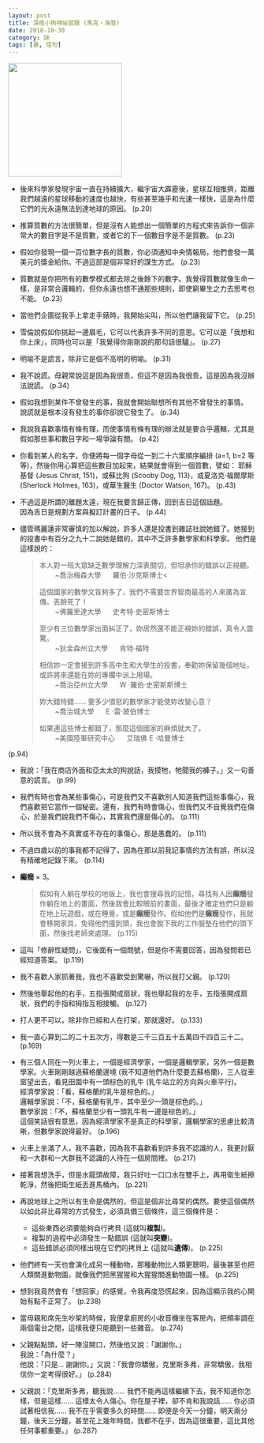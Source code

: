 ```yaml
---
layout: post
title: 深夜小狗神祕習題 (馬克‧海登)
date: 2018-10-30
category: 訣
tags: [書, 佳句]
---
```


<img src="https://doltegg.github.io/egg/others/egg/dog.png" style="width:230px"/>

- 後來科學家發現宇宙一直在持續擴大，繼宇宙大霹靂後，星球互相推擠，距離我們越遠的星球移動的速度也越快，有些甚至幾乎和光速一樣快，這是為什麼它們的光永遠無法到達地球的原因。 (p.20)


- 推算質數的方法很簡單，但是沒有人能想出一個簡單的方程式來告訴你一個非常大的數目字是不是質數，或者它的下一個數目字是不是質數。 (p.23)


- 假如你發現一個一百位數字長的質數，你必須通知中央情報局，他們會發一萬美元的獎金給你。不過這部是個非常好的謀生方式。 (p.23)


- 質數就是你把所有的數學模式都去除之後餘下的數字。我覺得質數就像生命一樣，是非常合邏輯的，但你永遠也想不通那些規則，即使窮畢生之力去思考也不能。 (p.23)


- 當他們企圖從我手上拿走手錶時，我開始尖叫，所以他們讓我留下它。 (p.25)


- 雪倫說假如你挑起一邊眉毛，它可以代表許多不同的意思。它可以是「我想和你上床」，同時也可以是「我覺得你剛剛說的那句話很驢」。 (p.27)


- 明喻不是謊言，除非它是個不高明的明喻。 (p.31)


- 我不說謊。母親常說這是因為我很乖，但這不是因為我很乖，這是因為我沒辦法說謊。 (p.34)


- 假如我想到某件不曾發生的事，我就會開始聯想所有其他不曾發生的事情。<br />
說謊就是根本沒有發生的事你卻說它發生了。 (p.34)


- 我說我喜歡事情有條有理，而使事情有條有理的辦法就是要合乎邏輯，尤其是假如那些事和數目字和一場爭論有關。 (p.42)


- 你看到某人的名字，你便將每一個字母從一到二十六案順序編排 (a$=$1, b$=$2 等等)，然後你用心算把這些數目加起來，結果就會得到一個質數，譬如： 耶穌基督 (Jesus Christ, 151)，或蘇比狗 (Scooby Dog, 113)，或夏洛克‧福爾摩斯 (Sherlock Holmes, 163)，或華生醫生 (Doctor Watson, 167)。 (p.43)


- 不過這是所謂的離題太遠，現在我要言歸正傳，回到吉日這個話題。<br />
因為吉日是規劃方案與擬訂計畫的日子。 (p.44)


- 儘管瑪麗蓮非常審慎的加以解說，許多人還是投書到雜誌社說她錯了。她接到的投書中有百分之九十二說她是錯的，其中不乏許多數學家和科學家。
他們是這樣說的：
  > 本人對一班大眾缺乏數學理解力深表關切，但坦承你的錯誤以正視聽。<br />
  >  &nbsp;&nbsp;&nbsp;&nbsp;&nbsp;&nbsp;&nbsp; ~喬治梅森大學 &nbsp;&nbsp;&nbsp;&nbsp; 羅伯‧沙克斯博士<<br />
  > 
  > 這個國家的數學文盲夠多了，我們不需要世界智商最高的人來廣為宣傳。丟臉死了！<br />
  >  &nbsp;&nbsp;&nbsp;&nbsp;&nbsp;&nbsp;&nbsp; ~佛羅里達大學 &nbsp;&nbsp;&nbsp;&nbsp; 史考特‧史密斯博士<br />
  > 
  > 至少有三位數學家出面糾正了，妳居然還不能正視妳的錯誤，真令人震驚。<br />
  >   &nbsp;&nbsp;&nbsp;&nbsp;&nbsp;&nbsp;&nbsp; ~狄金森州立大學 &nbsp;&nbsp;&nbsp;&nbsp; 肯特‧福特<br />
  > 
  > 相信妳一定會接到許多高中生和大學生的投書，奉勸妳保留幾個地址，或許將來還能在妳的專欄中派上用場。<br />
  >   &nbsp;&nbsp;&nbsp;&nbsp;&nbsp;&nbsp;&nbsp; ~喬治亞州立大學 &nbsp;&nbsp;&nbsp;&nbsp; W ‧羅伯‧史密斯斯博士<br />
  > 
  > 妳大錯特錯...... 要多少憤怒的數學家才能使妳改變心意？<br />
  >   &nbsp;&nbsp;&nbsp;&nbsp;&nbsp;&nbsp;&nbsp; ~喬治城大學 &nbsp;&nbsp;&nbsp;&nbsp; E ‧雷‧玻伯博士<br />
  > 
  > 如果連這些博士都錯了，那麼這個國家的麻煩就大了。<br />
  >   &nbsp;&nbsp;&nbsp;&nbsp;&nbsp;&nbsp;&nbsp; ~美國陸軍研究中心 &nbsp;&nbsp;&nbsp;&nbsp; 艾瑞佛 E ‧哈曼博士

 (p.94)


- 我說：「我在商店外面和亞太太的狗說話，我摸牠，牠聞我的褲子。」又一句善意的謊言。 (p.99)


- 我們有時也會為某些事傷心，可是我們又不喜歡別人知道我們這些事傷心，我們喜歡把它當作一個秘密。還有，我們有時會傷心，但我們又不自覺我們在傷心，於是我們說我們不傷心，其實我們還是傷心的。 (p.111)


- 所以我不會為不真實或不存在的事傷心，那是愚蠢的。 (p.111)


- 不過四歲以前的事我都不記得了，因為在那以前我記事情的方法有誤，所以沒有精確地記錄下來。 (p.114)


- **癲癇** $\times$ 3。
  > 假如有人躺在學校的地板上，我也會搜尋我的記憶，尋找有人因**癲癇**發作躺在地上的畫面，然後我會比較眼前的畫面，最後才確定他們只是躺在地上玩遊戲，或在睡覺，或是**癲癇**發作。假如他們是**癲癇**發作，我就會移開家具，免得他們撞到頭，我也會脫下我的工作服墊在他們的頭下面，然後找老師來處理。 (p.115)


- 這叫「修辭性疑問」，它後面有一個問號，但是你不需要回答，因為發問若已經知道答案。 (p.119)


- 我不喜歡人家抓著我，我也不喜歡受到驚嚇，所以我打父親。 (p.120)


- 然後他舉起他的右手，五指張開成扇狀，我也舉起我的左手，五指張開成扇狀，我們的手指和拇指互相接觸。 (p.127)


- 打人更不可以，除非你已經和人在打架，那就還好。 (p.133)


- 我一直心算到二的二十五次方，得數是三千三百五十五萬四千四百三十二。 (p.169)


- 有三個人同在一列火車上，一個是經濟學家，一個是邏輯學家，另外一個是數學家。火車剛剛越過蘇格蘭邊境 (我不知道他們為什麼要去蘇格蘭)，三人從車窗望出去，看見田園中有一頭棕色的乳牛 (乳牛站立的方向與火車平行)。<br />
經濟學家說：「看，蘇格蘭的乳牛是棕色的。」<br />
邏輯學家說：「不，蘇格蘭有乳牛，其中至少一頭是棕色的。」<br />
數學家說：「不，蘇格蘭至少有一頭乳牛有一邊是棕色的。」<br />
這個笑話很有意思，因為經濟學家不是真正的科學家，邏輯學家的思慮比較清晰，但數學家說得最好。 (p.196)


- 火車上坐滿了人，我不喜歡，因為我不喜歡看到許多我不認識的人，我更討厭和一大群和一大群我不認識的人待在一個房間裡。 (p.217)


- 接著我想洗手，但是水龍頭故障，我只好吐一口口水在雙手上，再用衛生紙擦乾淨，然後把衛生紙丟進馬桶內。 (p.221)


- 再說地球上之所以有生命是偶然的，但這是個非比尋常的偶然。要使這個偶然以如此非比尋常的方式發生，必須具備三個條件，這三個條件是：
  + 這些東西必須要能夠自行拷貝 (這就叫**複製**)。
  + 複製的過程中必須發生一點錯誤 (這就叫**突變**)。
  + 這些錯誤必須同樣出現在它們的拷貝上 (這就叫**遺傳**)。 (p.225)


- 他們終有一天也會演化成另一種動物，那種動物比人類更聰明，最後甚至也把人類關進動物園，就像我們把黑猩猩和大猩猩關進動物園一樣。 (p.225)


- 想到我竟然會有「想回家」的感覺，令我再度恐慌起來，因為這顯示我的心開始有點不正常了。 (p.238)


- 當母親和席先生吵架的時候，我便拿廚房的小收音機坐在客房內，把頻率調在兩個電台之間，這樣我便只能聽到一些雜音。 (p.274)


- 父親點點頭，好一陣沒開口，然後他又說：「謝謝你。」<br />
我說：「為什麼？」<br />
他說：「只是... 謝謝你。」又說：「我會你驕傲，克里斯多弗，非常驕傲，我相信你一定考得很好。」 (p.284)


- 父親說：「克里斯多弗，聽我說...... 我們不能再這樣繼續下去，我不知道你怎樣，但是這樣...... 這樣太令人傷心。你在屋子裡，卻不肯和我說話...... 你必須試著相信我...... 我不在乎需要多久的時間......
即便是今天一分鐘，明天兩分鐘，後天三分鐘，甚至花上幾年時間，我都不在乎，因為這很重要，這比其他任何事都重要。」 (p.287)
